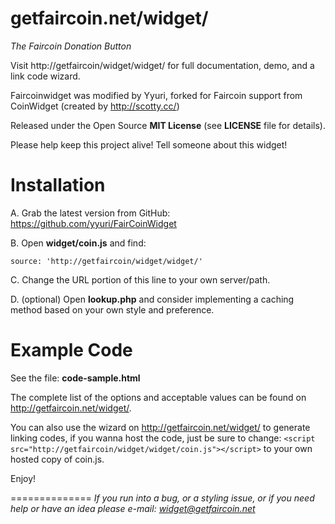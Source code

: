 getfaircoin.net/widget/
==============

*The Faircoin Donation Button*

Visit http://getfaircoin/widget/widget/ for full documentation, demo, and a link code wizard.

Faircoinwidget was modified by Yyuri, forked for Faircoin support from CoinWidget (created by http://scotty.cc/)

Released under the Open Source **MIT License** (see **LICENSE** file for details).

Please help keep this project alive! Tell someone about this widget! 



Installation
==============
A. Grab the latest version from GitHub: https://github.com/yyuri/FairCoinWidget

B. Open **widget/coin.js** and find:

	source: 'http://getfaircoin/widget/widget/'

C. Change the URL portion of this line to your own server/path.

D. (optional) Open **lookup.php** and consider implementing a caching method based on your own style and preference.


Example Code
==============

See the file: **code-sample.html**

The complete list of the options and acceptable values can be found on http://getfaircoin.net/widget/.

You can also use the wizard on http://getfaircoin.net/widget/ to generate linking codes, if you wanna host the code, just be sure to change: `<script src="http://getfaircoin/widget/widget/coin.js"></script>` to your own hosted copy of coin.js.

Enjoy! 


==============
*If you run into a bug, or a styling issue, or if you need help or have an idea please e-mail:
widget@getfaircoin.net*

